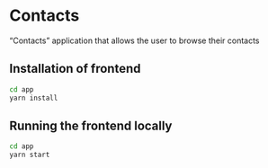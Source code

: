 # Contacts
“Contacts” application that allows the user to browse their contacts

## Installation of frontend
```bash
cd app
yarn install
```

## Running the frontend locally
```bash
cd app
yarn start
```
